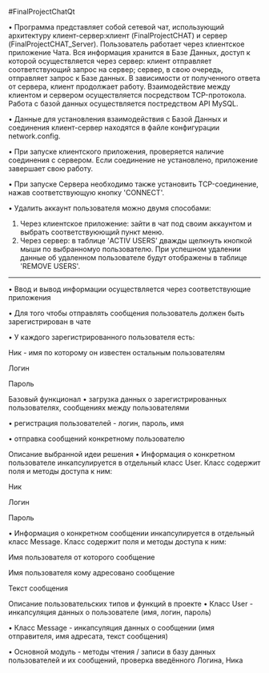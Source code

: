 #FinalProjectChatQt

• Программа представляет собой сетевой чат, использующий архитектуру клиент-сервер:клиент (FinalProjectCHAT) и сервер (FinalProjectCHAT_Server). Пользователь работает через клиентское приложение Чата. Вся информация хранится в Базе Данных, доступ к которой осуществляется через сервер: клиент отправляет соответствующий запрос на сервер; сервер, в свою очередь, отправляет запрос к Базе данных. В зависимости от полученного ответа от сервера, клиент продолжает работу. Взаимодействие между клиентом и сервером осуществляется посредством TCP-протокола. Работа с базой данных осуществляется постредством API MySQL. 

• Данные для установления взаимодействия с Базой Данных и соединения клиент-сервер находятся в файле конфигурации network.config. 

• При запуске клиентского приложения, проверяется наличие соединения с сервером. Если соединение не установлено, приложение завершает свою работу.

• При запуске Сервера необходимо также установить TCP-соединение, нажав соответствующую кнопку 'CONNECT'.

• Удалить аккаунт пользователя можно двумя способами:
  1. Через клиентское приложение: зайти в чат под своим аккаунтом и выбрать соответствуюющий пункт меню.
  2. Через сервер: в таблице 'ACTIV USERS' дважды щелкнуть кнопкой мыши по выбранномуо пользователю. При успешном удалении данные об удаленном пользователе будут отображены в таблице 'REMOVE USERS'.

---------------------------------------------------------------------------------------------------------

• Ввод и вывод информации осуществляется через соответствующие приложения

• Для того чтобы отправлять сообщения пользователь должен быть зарегистрирован в чате

• У каждого зарегистрированного пользователя есть:

Ник - имя по которому он известен остальным пользователям

Логин

Пароль

Базовый функционал • загрузка данных о зарегистрированных пользователях, сообщениях между пользователями

• регистрация пользователей - логин, пароль, имя

• отправка сообщений конкретному пользователю

Описание выбранной идеи решения • Информация о конкретном пользователе инкапсулируется в отдельный класс User. Класс содержит поля и методы доступа к ним:

Ник

Логин

Пароль

• Информация о конкретном сообщении инкапсулируется в отдельный класс Message. Класс содержит поля и методы доступа к ним:

Имя пользователя от которого сообщение

Имя пользователя кому адресовано сообщение

Текст сообщения

Описание пользовательских типов и функций в проекте • Класс User - инкапсуляция данных о пользователе (имя, логин, пароль)

• Класс Message - инкапсуляция данных о сообщении (имя отправителя, имя адресата, текст сообщения)

• Основной модуль - методы чтения / записи в базу данных пользователей и их сообщений, проверка введённого Логина, Ника
